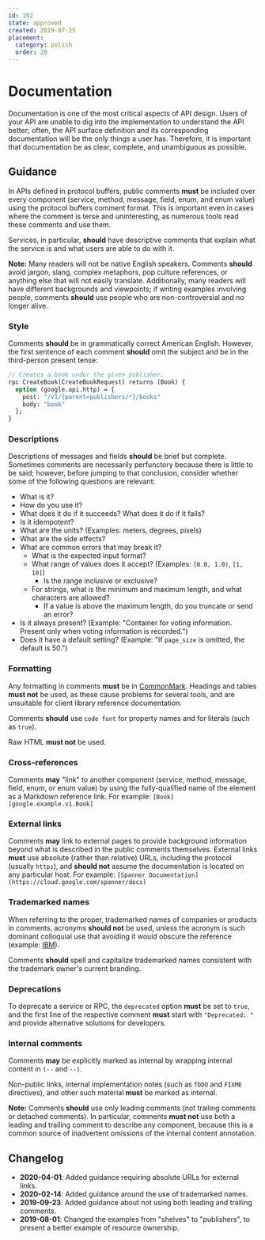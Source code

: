 ```yaml
---
id: 192
state: approved
created: 2019-07-25
placement:
  category: polish
  order: 20
---
```


# Documentation

Documentation is one of the most critical aspects of API design. Users of your
API are unable to dig into the implementation to understand the API better;
often, the API surface definition and its corresponding documentation will be
the only things a user has. Therefore, it is important that documentation be as
clear, complete, and unambiguous as possible.

## Guidance

In APIs defined in protocol buffers, public comments **must** be included over
every component (service, method, message, field, enum, and enum value) using
the protocol buffers comment format. This is important even in cases where the
comment is terse and uninteresting, as numerous tools read these comments and
use them.

Services, in particular, **should** have descriptive comments that explain what
the service is and what users are able to do with it.

**Note:** Many readers will not be native English speakers. Comments **should**
avoid jargon, slang, complex metaphors, pop culture references, or anything
else that will not easily translate. Additionally, many readers will have
different backgrounds and viewpoints; if writing examples involving people,
comments **should** use people who are non-controversial and no longer alive.

### Style

Comments **should** be in grammatically correct American English. However, the
first sentence of each comment **should** omit the subject and be in the
third-person present tense:

```proto
// Creates a book under the given publisher.
rpc CreateBook(CreateBookRequest) returns (Book) {
  option (google.api.http) = {
    post: "/v1/{parent=publishers/*}/books"
    body: "book"
  };
}
```

### Descriptions

Descriptions of messages and fields **should** be brief but complete. Sometimes
comments are necessarily perfunctory because there is little to be said;
however, before jumping to that conclusion, consider whether some of the
following questions are relevant:

- What is it?
- How do you use it?
- What does it do if it succeeds? What does it do if it fails?
- Is it idempotent?
- What are the units? (Examples: meters, degrees, pixels)
- What are the side effects?
- What are common errors that may break it?
  - What is the expected input format?
  - What range of values does it accept? (Examples: `[0.0, 1.0)`, `[1, 10]`)
    - Is the range inclusive or exclusive?
  - For strings, what is the minimum and maximum length, and what characters
    are allowed?
    - If a value is above the maximum length, do you truncate or send an error?
- Is it always present? (Example: "Container for voting information. Present
  only when voting information is recorded.")
- Does it have a default setting? (Example: "If `page_size` is omitted, the
  default is 50.")

### Formatting

Any formatting in comments **must** be in [CommonMark][]. Headings and tables
**must not** be used, as these cause problems for several tools, and are
unsuitable for client library reference documentation.

Comments **should** use `code font` for property names and for literals (such
as `true`).

Raw HTML **must not** be used.

### Cross-references

Comments **may** "link" to another component (service, method, message, field,
enum, or enum value) by using the fully-qualified name of the element as a
Markdown reference link. For example: `[Book][google.example.v1.Book]`

### External links

Comments **may** link to external pages to provide background information
beyond what is described in the public comments themselves. External links
**must** use absolute (rather than relative) URLs, including the protocol
(usually `https`), and **should not** assume the documentation is located on
any particular host. For example:
`[Spanner Documentation](https://cloud.google.com/spanner/docs)`

### Trademarked names

When referring to the proper, trademarked names of companies or products in
comments, acronyms **should not** be used, unless the acronym is such dominant
colloquial use that avoiding it would obscure the reference (example: [IBM][]).

Comments **should** spell and capitalize trademarked names consistent with the
trademark owner's current branding.

### Deprecations

To deprecate a service or RPC, the `deprecated` option **must** be set to
`true`, and the first line of the respective comment **must** start with
`"Deprecated: "` and provide alternative solutions for developers.

### Internal comments

<!-- TODO: This does not work outside of Google.
           We should probably try to get that fixed. -->

Comments **may** be explicitly marked as internal by wrapping internal content
in `(--` and `--)`.

Non-public links, internal implementation notes (such as `TODO` and `FIXME`
directives), and other such material **must** be marked as internal.

**Note:** Comments **should** use only leading comments (not trailing comments
or detached comments). In particular, comments **must not** use both a leading
and trailing comment to describe any component, because this is a common source
of inadvertent omissions of the internal content annotation.

[commonmark]: https://commonmark.org/
[ibm]: https://en.wikipedia.org/wiki/IBM

## Changelog

- **2020-04-01**: Added guidance requiring absolute URLs for external links.
- **2020-02-14**: Added guidance around the use of trademarked names.
- **2019-09-23**: Added guidance about not using both leading and trailing
  comments.
- **2019-08-01**: Changed the examples from "shelves" to "publishers", to
  present a better example of resource ownership.
